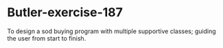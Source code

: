 # Butler-exercise-187
To design a sod buying program with multiple supportive classes; guiding the user from start to finish.
